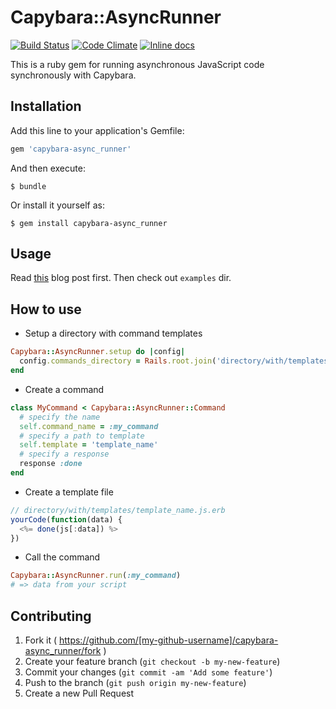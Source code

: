 # Capybara::AsyncRunner

[![Build Status](https://travis-ci.org/iliabylich/capybara-async-runner.svg?branch=master)](https://travis-ci.org/iliabylich/capybara-async-runner)
[![Code Climate](https://codeclimate.com/github/iliabylich/capybara-async-runner/badges/gpa.svg)](https://codeclimate.com/github/iliabylich/capybara-async-runner)
[![Inline docs](http://inch-ci.org/github/iliabylich/capybara-async-runner.svg?branch=master)](http://inch-ci.org/github/iliabylich/capybara-async-runner)

This is a ruby gem for running asynchronous JavaScript code synchronously with Capybara.

## Installation

Add this line to your application's Gemfile:

```ruby
gem 'capybara-async_runner'
```

And then execute:

    $ bundle

Or install it yourself as:

    $ gem install capybara-async_runner

## Usage

Read [this](http://ilyabylich.svbtle.com/capybara-and-asynchronous-stuff) blog post first.
Then check out `examples` dir.

## How to use

+ Setup a directory with command templates

``` ruby
Capybara::AsyncRunner.setup do |config|
  config.commands_directory = Rails.root.join('directory/with/templates')
end
```

+ Create a command

``` ruby
class MyCommand < Capybara::AsyncRunner::Command
  # specify the name
  self.command_name = :my_command
  # specify a path to template
  self.template = 'template_name'
  # specify a response
  response :done
end
```

+ Create a template file

``` javascript
// directory/with/templates/template_name.js.erb
yourCode(function(data) {
  <%= done(js[:data]) %>
})
```

+ Call the command

``` ruby
Capybara::AsyncRunner.run(:my_command)
# => data from your script
```

## Contributing

1. Fork it ( https://github.com/[my-github-username]/capybara-async_runner/fork )
2. Create your feature branch (`git checkout -b my-new-feature`)
3. Commit your changes (`git commit -am 'Add some feature'`)
4. Push to the branch (`git push origin my-new-feature`)
5. Create a new Pull Request
